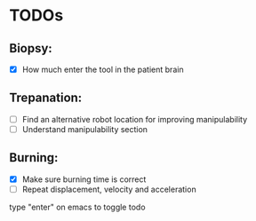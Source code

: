 # TODOs
## Biopsy:
- [x] How much enter the tool in the patient brain
## Trepanation: 
- [ ] Find an alternative robot location for improving manipulability
- [ ] Understand manipulability section
## Burning:
- [x] Make sure burning time is correct
- [ ] Repeat displacement, velocity and acceleration

type "enter" on emacs to toggle todo
  
